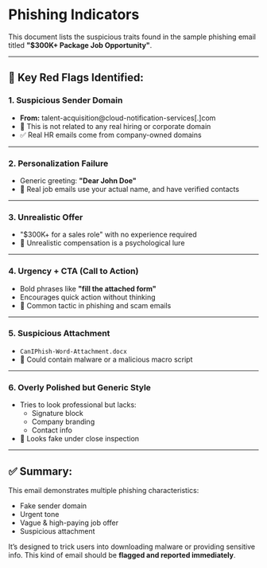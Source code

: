 # Phishing Indicators 

This document lists the suspicious traits found in the sample phishing email titled **"$300K+ Package Job Opportunity"**.

---

## 📌 Key Red Flags Identified:

### 1. **Suspicious Sender Domain**
- **From:** talent-acquisition@cloud-notification-services[.]com
- 🚩 This is not related to any real hiring or corporate domain
- ✅ Real HR emails come from company-owned domains

---

### 2. **Personalization Failure**
- Generic greeting: **"Dear John Doe"**
- 🚩 Real job emails use your actual name, and have verified contacts

---

### 3. **Unrealistic Offer**
- "$300K+ for a sales role" with no experience required
- 🚩 Unrealistic compensation is a psychological lure

---

### 4. **Urgency + CTA (Call to Action)**
- Bold phrases like **"fill the attached form"**
- Encourages quick action without thinking
- 🚩 Common tactic in phishing and scam emails

---

### 5. **Suspicious Attachment**
- `CanIPhish-Word-Attachment.docx`
- 🚩 Could contain malware or a malicious macro script

---

### 6. **Overly Polished but Generic Style**
- Tries to look professional but lacks:
  - Signature block
  - Company branding
  - Contact info
- 🚩 Looks fake under close inspection

---

## ✅ Summary:

This email demonstrates multiple phishing characteristics:
- Fake sender domain
- Urgent tone
- Vague & high-paying job offer
- Suspicious attachment

It’s designed to trick users into downloading malware or providing sensitive info. This kind of email should be **flagged and reported immediately**.
